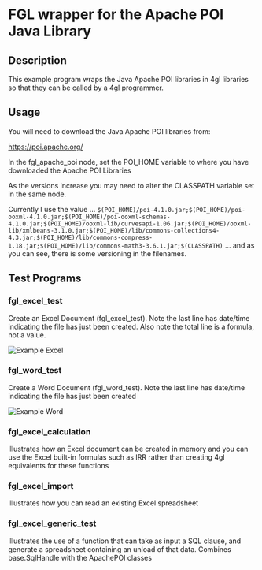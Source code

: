 # FGL wrapper for the Apache POI Java Library

## Description

This example program wraps the Java Apache POI libraries in 4gl libraries
so that they can be called by a 4gl programmer.

## Usage

You will need to download the Java Apache POI libraries from:

https://poi.apache.org/

In the fgl_apache_poi node, set the POI_HOME variable to where you have 
downloaded the Apache POI Libraries

As the versions increase you may need to alter the CLASSPATH variable set
in the same node.

Currently I use the value ...
``
$(POI_HOME)/poi-4.1.0.jar;$(POI_HOME)/poi-ooxml-4.1.0.jar;$(POI_HOME)/poi-ooxml-schemas-4.1.0.jar;$(POI_HOME)/ooxml-lib/curvesapi-1.06.jar;$(POI_HOME)/ooxml-lib/xmlbeans-3.1.0.jar;$(POI_HOME)/lib/commons-collections4-4.3.jar;$(POI_HOME)/lib/commons-compress-1.18.jar;$(POI_HOME)/lib/commons-math3-3.6.1.jar;$(CLASSPATH)
``
... and as you can see, there is some versioning in the filenames.


## Test Programs

### fgl_excel_test

Create an Excel Document (fgl_excel_test).  Note the last line has date/time indicating the file has just been created.  Also note the total line is a formula, not a value.

![Example Excel](https://user-images.githubusercontent.com/13615993/32205574-dded7afe-be54-11e7-9809-065ecc4f5b35.png)

### fgl_word_test

Create a Word Document (fgl_word_test).  Note the last line has date/time indicating the file has just been created

![Example Word](https://user-images.githubusercontent.com/13615993/32205573-ddb64584-be54-11e7-85be-20bc00c0da2a.png)


### fgl_excel_calculation

Illustrates how an Excel document can be created in memory and you can use the Excel built-in formulas such as IRR rather than creating 4gl equivalents for these functions

### fgl_excel_import

Illustrates how you can read an existing Excel spreadsheet


### fgl_excel_generic_test

Illustrates the use of a function that can take as input a SQL clause, and generate a spreadsheet containing an unload of that data.  Combines base.SqlHandle with the ApachePOI classes
